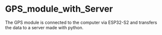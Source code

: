 # GPS_module_with_Server
The GPS module is connected to the computer via ESP32-S2 and transfers the data to a server made with python.
